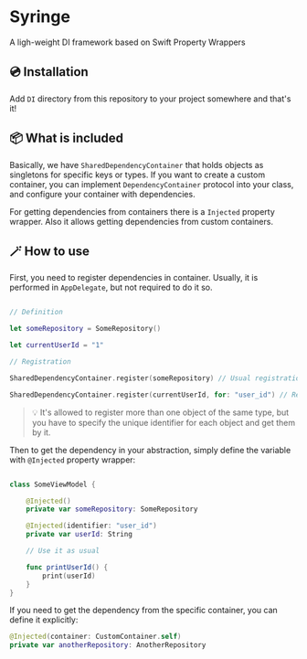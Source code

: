 # Syringe

A ligh-weight DI framework based on Swift Property Wrappers

## 💿 Installation 

Add `DI` directory from this repository to your project somewhere and that's it!

## 📦 What is included

Basically, we have `SharedDependencyContainer` that holds objects as singletons for specific keys or types.
If you want to create a custom container, you can implement `DependencyContainer` protocol into your class, 
and configure your container with dependencies.

For getting dependencies from containers there is a `Injected` property wrapper. 
Also it allows getting dependencies from custom containers.

## 🪄 How to use 

First, you need to register dependencies in container. Usually, it is performed in `AppDelegate`, 
but not required to do it so.

```swift

// Definition

let someRepository = SomeRepository()

let currentUserId = "1"

// Registration

SharedDependencyContainer.register(someRepository) // Usual registration

SharedDependencyContainer.register(currentUserId, for: "user_id") // Registration for specific identifier 
```

> 💡 It's allowed to register more than one object of the same type, but you have to specify 
>  the unique identifier for each object and get them by it.

Then to get the dependency in your abstraction, simply define the variable with `@Injected` property wrapper:

```swift

class SomeViewModel {

    @Injected() 
    private var someRepository: SomeRepository

    @Injected(identifier: "user_id") 
    private var userId: String

    // Use it as usual

    func printUserId() {
        print(userId)
    }
}
```

If you need to get the dependency from the specific container, you can define it explicitly:

```swift
@Injected(container: CustomContainer.self) 
private var anotherRepository: AnotherRepository
```
